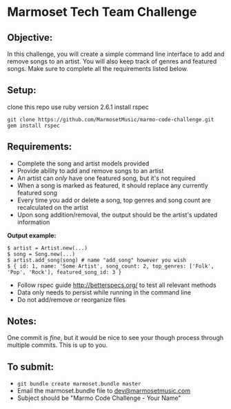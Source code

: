 # Marmoset Tech Team Challenge

## Objective:

In this challenge, you will create a simple command line interface to add and remove songs to an artist. You will also keep track of genres and featured songs. Make sure to complete all the requirements listed below.

## Setup:

clone this repo
use ruby version 2.6.1
install rspec

`git clone https://github.com/MarmosetMusic/marmo-code-challenge.git`
`gem install rspec`

## Requirements:

* Complete the song and artist models provided
* Provide ability to add and remove songs to an artist
* An artist can *only* have one featured song, but it's not required
* When a song is marked as featured, it should replace any currently featured song
* Every time you add or delete a song, top genres and song count are recalculated on the artist
* Upon song addition/removal, the output should be the artist's updated information

**Output example:**

```
$ artist = Artist.new(...)
$ song = Song.new(...)
$ artist.add_song(song) # name "add_song" however you wish
$ { id: 1, name: 'Some Artist', song_count: 2, top_genres: ['Folk', 'Pop', 'Rock'], featured_song_id: 3 }
```

* Follow rspec guide http://betterspecs.org/ to test all relevant methods
* Data only needs to persist while running in the command line
* Do not add/remove or reorganize files

## Notes:

One commit is _fine_, but it would be nice to see your though process through multiple commits. This is up to you.

## To submit:

* `git bundle create marmoset.bundle master`
* Email the marmoset.bundle file to dev@marmosetmusic.com
* Subject should be "Marmo Code Challenge - Your Name"
